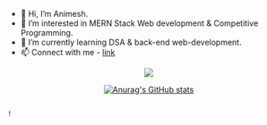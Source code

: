 
  
 - 👋 Hi, I’m Animesh.
 - 👀 I’m interested in MERN Stack Web development & Competitive Programming.
 - 🌱 I’m currently learning DSA & back-end web-development.
 - 📫 Connect with me - <a href="https://animesh156.github.io/Linktree/" traget="_blank">link</a>
 
 <div align="center">


  <a href="https://skillicons.dev">
    <img src="https://skillicons.dev/icons?i=cpp,c,js,css,html,bootstrap,tailwind,react,git,github" />
  </a>
  






[![Anurag's GitHub stats](https://github-readme-stats.vercel.app/api?username=animesh156&show_icons=true&theme=radical)](https://github.com/anuraghazra/github-readme-stats)
  
  </div>
  





                                                                                                                                                                    !     



<!---
animesh156/animesh156 is a ✨ special ✨ repository because its `README.md` (this file) appears on your GitHub profile.
You can click the Preview link to take a look at your changes.
--->
